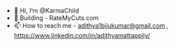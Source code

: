 - 👋 Hi, I’m @KarmaChild
- 🚀 Building - RateMyCuts.com
- 📫 How to reach me - adithya1bijukumar@gmail.com , https://www.linkedin.com/in/adithyamattappily/

<!---
KarmaChild/KarmaChild is a ✨ special ✨ repository because its `README.md` (this file) appears on your GitHub profile.
You can click the Preview link to take a look at your changes.
--->
